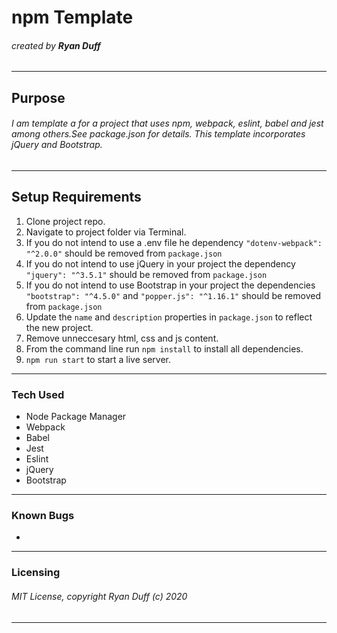 # npm Template

###### created by **Ryan Duff**
---
## Purpose
###### I am template a for a project that uses npm, webpack, eslint, babel and jest among others.See package.json for details. This template incorporates jQuery and Bootstrap.

---
## Setup Requirements
1. Clone project repo.
2. Navigate to project folder via Terminal.
3. If you do not intend to use a .env file he dependency `"dotenv-webpack": "^2.0.0"` should be removed from `package.json`
4. If you do not intend to use jQuery in your project the dependency `"jquery": "^3.5.1"` should be removed from `package.json`
5. If you do not intend to use Bootstrap in your project the dependencies `"bootstrap": "^4.5.0"` and `"popper.js": "^1.16.1"` should be removed from `package.json`</li>
6. Update the `name` and `description` properties in `package.json` to reflect the new project.
7. Remove unneccesary html, css and js content.
8. From the command line run `npm install` to install all dependencies. 
9. `npm run start` to start a live server.
 
---
### Tech Used
- Node Package Manager
- Webpack
- Babel
- Jest
- Eslint
- jQuery
- Bootstrap

---
### Known Bugs
 * 
---
### Licensing
###### MIT License, copyright Ryan Duff (c) 2020
---
